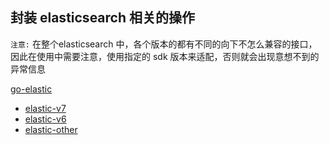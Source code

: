 ## 封装 elasticsearch 相关的操作

`注意:` 在整个elasticsearch 中，各个版本的都有不同的向下不怎么兼容的接口，因此在使用中需要注意，使用指定的 sdk 版本来适配，否则就会出现意想不到的异常信息

[go-elastic](https://github.com/olivere/elastic)

- [elastic-v7](https://pkg.go.dev/github.com/olivere/elastic/v7?tab=versions)
- [elastic-v6](https://pkg.go.dev/github.com/olivere/elastic/v6?tab=versions)
- [elastic-other](https://pkg.go.dev/github.com/olivere/elastic?tab=versions)



